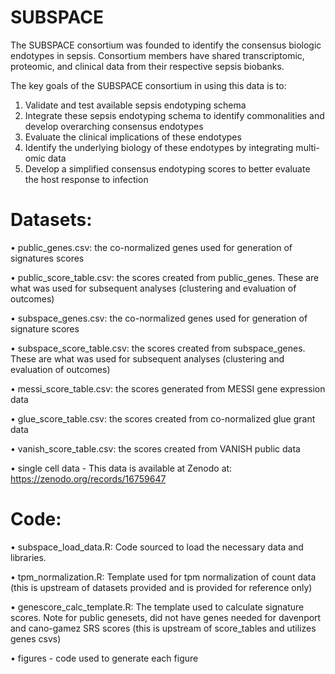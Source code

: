 # SUBSPACE
The SUBSPACE consortium was founded to identify the consensus biologic endotypes in sepsis. Consortium members have shared transcriptomic, proteomic, and clinical data from their respective sepsis biobanks.

The key goals of the SUBSPACE consortium in using this data is to:
1) Validate and test available sepsis endotyping schema
2) Integrate these sepsis endotyping schema to identify commonalities and develop overarching consensus endotypes
3) Evaluate the clinical implications of these endotypes
4) Identify the underlying biology of these endotypes by integrating multi-omic data
5) Develop a simplified consensus endotyping scores to better evaluate the host response to infection

# Datasets:
•	public_genes.csv: the co-normalized genes used for generation of signatures scores

•	public_score_table.csv: the scores created from public_genes. These are what was used for subsequent analyses (clustering and evaluation of outcomes)

•	subspace_genes.csv: the co-normalized genes used for generation of signature scores

•	subspace_score_table.csv: the scores created from subspace_genes. These are what was used for subsequent analyses (clustering and evaluation of outcomes)

•	messi_score_table.csv: the scores generated from MESSI gene expression data

•	glue_score_table.csv: the scores created from co-normalized glue grant data

•	vanish_score_table.csv: the scores created from VANISH public data

•	single cell data - This data is available at Zenodo at: https://zenodo.org/records/16759647

# Code:
•	subspace_load_data.R: Code sourced to load the necessary data and libraries.

•	tpm_normalization.R: Template used for tpm normalization of count data (this is upstream of datasets provided and is provided for reference only)

•	genescore_calc_template.R: The template used to calculate signature scores. Note for public genesets, did not have genes needed for davenport and cano-gamez SRS scores (this is upstream of score_tables and utilizes genes csvs)

•	figures - code used to generate each figure
